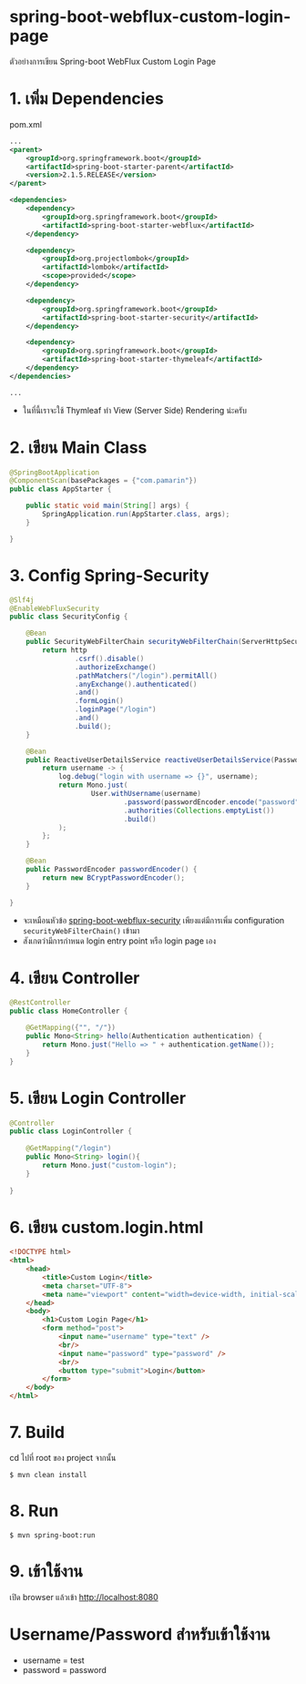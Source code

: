 # spring-boot-webflux-custom-login-page
ตัวอย่างการเขียน Spring-boot WebFlux Custom Login Page  

# 1. เพิ่ม Dependencies

pom.xml 
``` xml
...
<parent>
    <groupId>org.springframework.boot</groupId>
    <artifactId>spring-boot-starter-parent</artifactId>
    <version>2.1.5.RELEASE</version>
</parent>

<dependencies>
    <dependency>
        <groupId>org.springframework.boot</groupId>
        <artifactId>spring-boot-starter-webflux</artifactId>
    </dependency>

    <dependency>
        <groupId>org.projectlombok</groupId>
        <artifactId>lombok</artifactId>
        <scope>provided</scope>
    </dependency>

    <dependency>
        <groupId>org.springframework.boot</groupId>
        <artifactId>spring-boot-starter-security</artifactId>
    </dependency>

    <dependency>
        <groupId>org.springframework.boot</groupId>
        <artifactId>spring-boot-starter-thymeleaf</artifactId>
    </dependency>
</dependencies>

...
```
- ในที่นี้เราจะใช้ Thymleaf ทำ View (Server Side) Rendering น่ะครับ  

# 2. เขียน Main Class 

``` java
@SpringBootApplication
@ComponentScan(basePackages = {"com.pamarin"}) 
public class AppStarter {

    public static void main(String[] args) {
        SpringApplication.run(AppStarter.class, args);
    }

}
```

# 3. Config Spring-Security 

```java
@Slf4j
@EnableWebFluxSecurity
public class SecurityConfig {

    @Bean
    public SecurityWebFilterChain securityWebFilterChain(ServerHttpSecurity http) {
        return http
                .csrf().disable()
                .authorizeExchange()
                .pathMatchers("/login").permitAll()
                .anyExchange().authenticated()
                .and()
                .formLogin()
                .loginPage("/login")
                .and()
                .build();
    }

    @Bean
    public ReactiveUserDetailsService reactiveUserDetailsService(PasswordEncoder passwordEncoder) {
        return username -> {
            log.debug("login with username => {}", username);
            return Mono.just(
                    User.withUsername(username)
                            .password(passwordEncoder.encode("password"))
                            .authorities(Collections.emptyList())
                            .build()
            );
        };
    }

    @Bean
    public PasswordEncoder passwordEncoder() {
        return new BCryptPasswordEncoder();
    }

}
```

- จะเหมือนหัวข้อ [spring-boot-webflux-security](../spring-boot-webflux-security) เพียงแต่มีการเพิ่ม configuration `securityWebFilterChain()` เข้ามา 
- สังเกตว่ามีการกำหนด login entry point หรือ login page เอง 

# 4. เขียน Controller
``` java
@RestController
public class HomeController {

    @GetMapping({"", "/"})
    public Mono<String> hello(Authentication authentication) {
        return Mono.just("Hello => " + authentication.getName());
    }
}
```

# 5. เขียน Login Controller
```java
@Controller
public class LoginController {
    
    @GetMapping("/login")
    public Mono<String> login(){
        return Mono.just("custom-login");
    }
    
}
```

# 6. เขียน custom.login.html
```html
<!DOCTYPE html>
<html>
    <head>
        <title>Custom Login</title>
        <meta charset="UTF-8">
        <meta name="viewport" content="width=device-width, initial-scale=1.0">
    </head>
    <body>
        <h1>Custom Login Page</h1>
        <form method="post">
            <input name="username" type="text" />
            <br/>
            <input name="password" type="password" />
            <br/>
            <button type="submit">Login</button>
        </form>
    </body>
</html>
```

# 7. Build
cd ไปที่ root ของ project จากนั้น  
``` shell 
$ mvn clean install
```

# 8. Run 
``` shell 
$ mvn spring-boot:run
```

# 9. เข้าใช้งาน

เปิด browser แล้วเข้า [http://localhost:8080](http://localhost:8080)

# Username/Password สำหรับเข้าใช้งาน
- username = test
- password = password  

